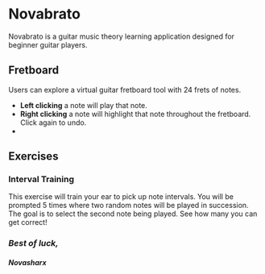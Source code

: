 # Novabrato

Novabrato is a guitar music theory learning application designed for beginner guitar players.

## Fretboard
Users can explore a virtual guitar fretboard tool with 24 frets of notes. 
- **Left clicking** a note will play that note.
- **Right clicking** a note will highlight that note throughout the fretboard. Click again to undo.
- 
## Exercises

### Interval Training
This exercise will train your ear to pick up note intervals.
You will be prompted 5 times where two random notes will be played in succession. The goal is to select the second note being played. See how many you can get correct!

### *Best of luck,*

#### *Novasharx*
